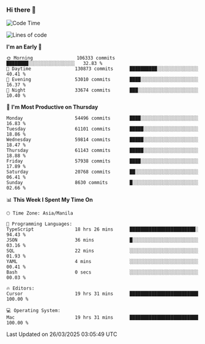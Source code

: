 ### Hi there 👋

<!--START_SECTION:waka-->
![Code Time](http://img.shields.io/badge/Code%20Time-5%2C960%20hrs%2040%20mins-blue)

![Lines of code](https://img.shields.io/badge/From%20Hello%20World%20I%27ve%20Written-122.3%20million%20lines%20of%20code-blue)

**I'm an Early 🐤** 

```text
🌞 Morning                106333 commits      ████████░░░░░░░░░░░░░░░░░   32.83 % 
🌆 Daytime                130873 commits      ██████████░░░░░░░░░░░░░░░   40.41 % 
🌃 Evening                53010 commits       ████░░░░░░░░░░░░░░░░░░░░░   16.37 % 
🌙 Night                  33674 commits       ███░░░░░░░░░░░░░░░░░░░░░░   10.40 % 
```
📅 **I'm Most Productive on Thursday** 

```text
Monday                   54496 commits       ████░░░░░░░░░░░░░░░░░░░░░   16.83 % 
Tuesday                  61101 commits       █████░░░░░░░░░░░░░░░░░░░░   18.86 % 
Wednesday                59814 commits       █████░░░░░░░░░░░░░░░░░░░░   18.47 % 
Thursday                 61143 commits       █████░░░░░░░░░░░░░░░░░░░░   18.88 % 
Friday                   57938 commits       ████░░░░░░░░░░░░░░░░░░░░░   17.89 % 
Saturday                 20768 commits       ██░░░░░░░░░░░░░░░░░░░░░░░   06.41 % 
Sunday                   8630 commits        █░░░░░░░░░░░░░░░░░░░░░░░░   02.66 % 
```


📊 **This Week I Spent My Time On** 

```text
🕑︎ Time Zone: Asia/Manila

💬 Programming Languages: 
TypeScript               18 hrs 26 mins      ████████████████████████░   94.43 % 
JSON                     36 mins             █░░░░░░░░░░░░░░░░░░░░░░░░   03.16 % 
SQL                      22 mins             ░░░░░░░░░░░░░░░░░░░░░░░░░   01.93 % 
YAML                     4 mins              ░░░░░░░░░░░░░░░░░░░░░░░░░   00.41 % 
Bash                     0 secs              ░░░░░░░░░░░░░░░░░░░░░░░░░   00.03 % 

🔥 Editors: 
Cursor                   19 hrs 31 mins      █████████████████████████   100.00 % 

💻 Operating System: 
Mac                      19 hrs 31 mins      █████████████████████████   100.00 % 
```


 Last Updated on 26/03/2025 03:05:49 UTC
<!--END_SECTION:waka-->


<!--
**rad182/rad182** is a ✨ _special_ ✨ repository because its `README.md` (this file) appears on your GitHub profile.

Here are some ideas to get you started:

- 🔭 I’m currently working on ...
- 🌱 I’m currently learning ...
- 👯 I’m looking to collaborate on ...
- 🤔 I’m looking for help with ...
- 💬 Ask me about ...
- 📫 How to reach me: ...
- 😄 Pronouns: ...
- ⚡ Fun fact: ...
-->
